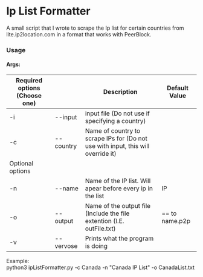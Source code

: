 # Ip List Formatter

A small script that I wrote to scrape the Ip list for certain countries from lite.ip2location.com in a format that works with PeerBlock.

### Usage

#### Args:

| Required options (Choose one) |           | Description                                                                      | Default Value  |
|-------------------------------|-----------|----------------------------------------------------------------------------------|----------------|
| -i                            | --input   | input file (Do not use if specifying a country)                                  |                |
| -c                            | --country | Name of country to scrape IPs for (Do not use with input, this will override it) |                |
| Optional options              |           |                                                                                  |                |
| -n                            | --name    | Name of the IP list. Will apear before every ip in the list                      | IP             |
| -o                            | --output  | Name of the output file (Include the file extention (I.E. outFile.txt)           | == to name.p2p |
| -v                            | --vervose | Prints what the program is doing                                                 |                |

Example:</br>
python3 ipListFormatter.py -c Canada -n "Canada IP List" -o CanadaList.txt
